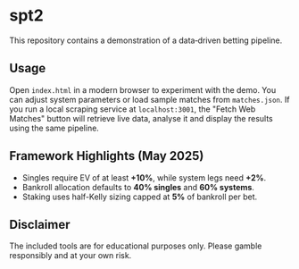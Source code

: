 # spt2

This repository contains a demonstration of a data‑driven betting pipeline.

## Usage

Open `index.html` in a modern browser to experiment with the demo. You can
adjust system parameters or load sample matches from `matches.json`. If you
run a local scraping service at `localhost:3001`, the "Fetch Web Matches"
button will retrieve live data, analyse it and display the results using the
same pipeline.

## Framework Highlights (May 2025)

- Singles require EV of at least **+10%**, while system legs need **+2%**.
- Bankroll allocation defaults to **40% singles** and **60% systems**.
- Staking uses half-Kelly sizing capped at **5%** of bankroll per bet.

## Disclaimer

The included tools are for educational purposes only. Please gamble
responsibly and at your own risk.

